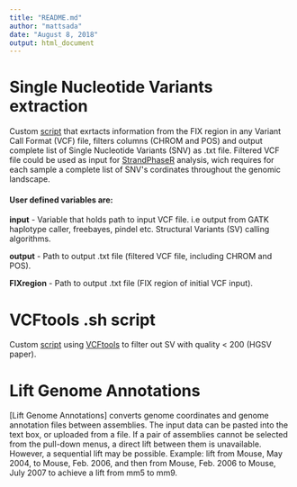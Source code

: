 ```yaml
---
title: "README.md"
author: "mattsada"
date: "August 8, 2018"
output: html_document
---
```

# Single Nucleotide Variants extraction
Custom [script](https://github.com/mattsada/analysis/blob/master/snv_export/snv_export.Rmd) that exrtacts information from the FIX region in any Variant Call Format (VCF) file, filters columns (CHROM and POS) and output complete list of Single Nucleotide Variants (SNV) as .txt file. Filtered VCF file could be used as input for [StrandPhaseR](https://github.com/mattsada/project/tree/master/groningen_StrandSeq) analysis, wich requires for each sample a complete list of SNV's cordinates throughout the genomic landscape. 

#### User defined variables are:
**input** - Variable that holds path to input VCF file. i.e output from GATK haplotype caller, freebayes, pindel etc. Structural Variants (SV) calling algorithms. 

**output** - Path to output .txt file (filtered VCF file, including CHROM and POS).

**FIXregion** - Path to output .txt file (FIX region of initial VCF input).

# VCFtools .sh script
Custom [script](https://github.com/mattsada/analysis/blob/master/snv_export/vcfTools.sh) using [VCFtools](https://vcftools.github.io/man_latest.html) to filter out SV with quality < 200 (HGSV paper).

# Lift Genome Annotations
[Lift Genome Annotations] converts genome coordinates and genome annotation files between assemblies.  The input data can be pasted into the text box, or uploaded from a file.  If a pair of assemblies cannot be selected from the pull-down menus, a direct lift between them is unavailable.  However, a sequential lift may be possible.  Example: lift from Mouse, May 2004, to Mouse, Feb. 2006, and then from Mouse, Feb. 2006 to Mouse, July 2007 to achieve a lift from mm5 to mm9.  

